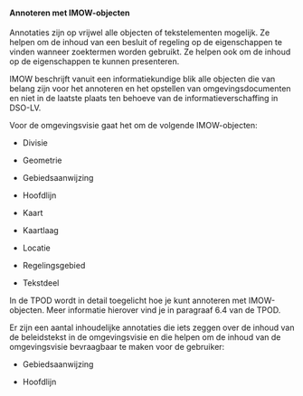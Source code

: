 #### Annoteren met IMOW-objecten

Annotaties zijn op vrijwel alle objecten of tekstelementen mogelijk. Ze helpen
om de inhoud van een besluit of regeling op de eigenschappen te vinden wanneer
zoektermen worden gebruikt. Ze helpen ook om de inhoud op de eigenschappen te
kunnen presenteren.

IMOW beschrijft vanuit een informatiekundige blik alle objecten die van belang
zijn voor het annoteren en het opstellen van omgevingsdocumenten en niet in de
laatste plaats ten behoeve van de informatieverschaffing in DSO-LV.

Voor de omgevingsvisie gaat het om de volgende IMOW-objecten:

-   Divisie

-   Geometrie

-   Gebiedsaanwijzing

-   Hoofdlijn

-   Kaart

-   Kaartlaag

-   Locatie

-   Regelingsgebied

-   Tekstdeel


In de TPOD wordt in detail toegelicht hoe je kunt annoteren met IMOW-objecten.
Meer informatie hierover vind je in paragraaf 6.4 van de TPOD.

Er zijn een aantal inhoudelijke annotaties die iets zeggen over de inhoud van de
beleidstekst in de omgevingsvisie en die helpen om de inhoud van de
omgevingsvisie bevraagbaar te maken voor de gebruiker:

-   Gebiedsaanwijzing

-   Hoofdlijn



